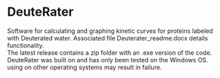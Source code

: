 # DeuteRater
Software for calculating and graphing kinetic curves for proteins labeled with Deuterated water. Associated file Deuterater_readme.docx details functionality.  
The latest release contains a zip folder with an .exe version of the code.  
DeuteRater was built on and has only been tested on the Windows OS.  using on other operating systems may result in failure.
